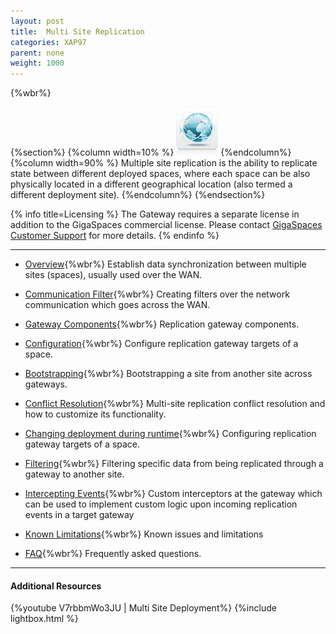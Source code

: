 ```yaml
---
layout: post
title:  Multi Site Replication
categories: XAP97
parent: none
weight: 1000
---
```




{%wbr%}

{%section%}
{%column width=10% %}
![fifo-groups.png](/attachment_files/subject/multisite.png)
{%endcolumn%}
{%column width=90% %}
Multiple site replication is the ability to replicate state between different deployed spaces, where each space can be also physically located in a different geographical location (also termed a different deployment site).
{%endcolumn%}
{%endsection%}

{% info title=Licensing %}
The Gateway requires a separate license in addition to the GigaSpaces commercial license. Please contact [GigaSpaces Customer Support](http://www.gigaspaces.com/content/customer-support-services) for more details.
{% endinfo %}


<hr/>

- [Overview](./multi-site-replication-over-the-wan.html){%wbr%}
Establish data synchronization between multiple sites (spaces), usually used over the WAN.

- [Communication Filter](./communication-filter-over-the-wan-(ssl,zip).html){%wbr%}
Creating filters over the network communication which goes across the WAN.

- [Gateway Components](./replication-gateway-components.html){%wbr%}
Replication gateway components.

- [Configuration](./configuring-space-gateway-targets.html){%wbr%}
Configure replication gateway targets of a space.

- [Bootstrapping](./replication-gateway-bootstrapping-process.html){%wbr%}
Bootstrapping a site from another site across gateways.

- [Conflict Resolution](./multi-site-conflict-resolution.html){%wbr%}
Multi-site replication conflict resolution and how to customize its functionality.

- [Changing deployment during runtime](./changing-multi-site-deployment-during-runtime.html){%wbr%}
Configuring replication gateway targets of a space.

- [Filtering](./replication-gateway-filtering.html){%wbr%}
Filtering specific data from being replicated through a gateway to another site.

- [Intercepting Events](./intercepting-replication-events-at-the-gateway.html){%wbr%}
Custom interceptors at the gateway which can be used to implement custom logic upon incoming replication events in a target gateway

- [Known Limitations](./multi-site-replication-limitations.html){%wbr%}
Known issues and limitations

- [FAQ](./multi-site-replication-over-the-wan---faq.html){%wbr%}
Frequently asked questions.

<hr/>

#### Additional Resources
{%youtube V7rbbmWo3JU | Multi Site Deployment%}
{%include lightbox.html %}







